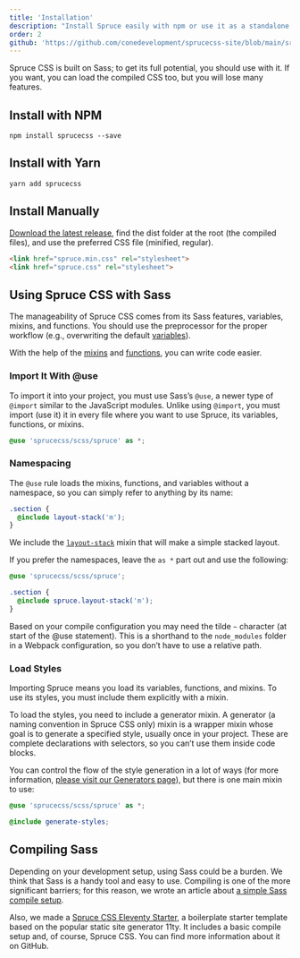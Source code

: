 ```yaml
---
title: 'Installation'
description: "Install Spruce easily with npm or use it as a standalone dependency; it's all on you."
order: 2
github: 'https://github.com/conedevelopment/sprucecss-site/blob/main/src/docs/getting-started/installation.mdx'
---
```


<p class="lead">Spruce CSS is built on Sass; to get its full potential, you should use with it. If you want, you can load the compiled CSS too, but you will lose many features.</p>

## Install with NPM

```terminal
npm install sprucecss --save
```

## Install with Yarn

```terminal
yarn add sprucecss
```

## Install Manually

[Download the latest release](https://github.com/conedevelopment/sprucecss/archive/refs/heads/main.zip), find the dist folder at the root (the compiled files), and use the preferred CSS file (minified, regular).

```html
<link href="spruce.min.css" rel="stylesheet">
<link href="spruce.css" rel="stylesheet">
```

## Using Spruce CSS with Sass

The manageability of Spruce CSS comes from its Sass features, variables, mixins, and functions. You should use the preprocessor for the proper workflow (e.g., overwriting the default [variables](/docs/sass/variables)).

With the help of the [mixins](/docs/sass/mixins) and [functions](/docs/sass/functions), you can write code easier.

### Import It With @use

To import it into your project, you must use Sass’s `@use`, a newer type of `@import` similar to the JavaScript modules. Unlike using `@import`, you must import (use it) it in every file where you want to use Spruce, its variables, functions, or mixins.

``` scss
@use 'sprucecss/scss/spruce' as *;
```

### Namespacing

The `@use` rule loads the mixins, functions, and variables without a namespace, so you can simply refer to anything by its name:

```scss
.section {
  @include layout-stack('m');
}
```

We include the <a href="/docs/sass/mixins/#layout-stack" class="code-link">`layout-stack`</a> mixin that will make a simple stacked layout.

If you prefer the namespaces, leave the `as *` part out and use the following:

```scss
@use 'sprucecss/scss/spruce';

.section {
  @include spruce.layout-stack('m');
}
```

<Notification type="info">Based on your compile configuration you may need the tilde <code>~</code> character (at start of the @use statement). This is a shorthand to the <code>node_modules</code> folder in a Webpack configuration, so you don’t have to use a relative path.</Notification>

### Load Styles

Importing Spruce means you load its variables, functions, and mixins. To use its styles, you must include them explicitly with a mixin.

To load the styles, you need to include a generator mixin. A generator (a naming convention in Spruce CSS only) mixin is a wrapper mixin whose goal is to generate a specified style, usually once in your project. These are complete declarations with selectors, so you can’t use them inside code blocks.

You can control the flow of the style generation in a lot of ways (for more information, [please visit our Generators page](/docs/elements/generators)), but there is one main mixin to use:

```scss
@use 'sprucecss/scss/spruce' as *;

@include generate-styles;
```

## Compiling Sass

Depending on your development setup, using Sass could be a burden. We think that Sass is a handy tool and easy to use. Compiling is one of the more significant barriers; for this reason, we wrote an article about [a simple Sass compile setup](https://pineco.de/the-simplest-sass-compile-setup/).

Also, we made a [Spruce CSS Eleventy Starter](https://github.com/conedevelopment/sprucecss-eleventy-starter), a boilerplate starter template based on the popular static site generator 11ty. It includes a basic compile setup and, of course, Spruce CSS. You can find more information about it on GitHub.
